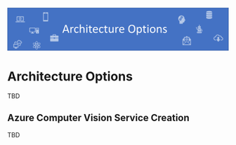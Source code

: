 ![Banner](Assets/Banner.png)

# Architecture Options

TBD

## Azure Computer Vision Service Creation

TBD
